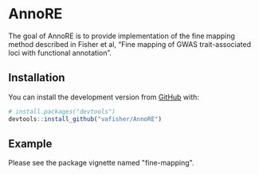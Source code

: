 
<!-- README.md is generated from README.Rmd. Please edit that file -->

# AnnoRE

<!-- badges: start -->
<!-- badges: end -->

The goal of AnnoRE is to provide implementation of the fine mapping
method described in Fisher et al, “Fine mapping of GWAS trait-associated
loci with functional annotation”.

## Installation

You can install the development version from
[GitHub](https://github.com/) with:

``` r
# install.packages("devtools")
devtools::install_github("vafisher/AnnoRE")
```

## Example

Please see the package vignette named "fine-mapping".